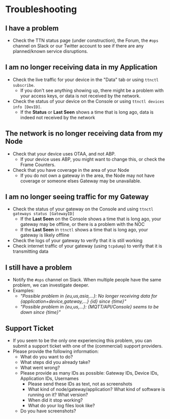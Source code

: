 # Troubleshooting

## I have a problem

- Check the TTN status page (under construction), the Forum, the `#ops` channel on Slack or our Twitter account to see if there are any planned/known service disruptions.

## I am no longer receiving data in my Application

- Check the live traffic for your device in the "Data" tab or using `ttnctl subscribe`.
    - If you don't see anything showing up, there might be a problem with your access keys, or data is not received by the network.
- Check the status of your device on the Console or using `ttnctl devices info [DevID]`.
    - If the **Status** or **Last Seen** shows a time that is long ago, data is indeed not received by the network

## The network is no longer receiving data from my Node

- Check that your device uses OTAA, and not ABP.
    - If your device uses ABP, you might want to change this, or check the Frame Counters.
- Check that you have coverage in the area of your Node
    - If you do not own a gateway in the area, the Node may not have coverage or someone elses Gateway may be unavailable.

## I am no longer seeing traffic for my Gateway

- Check the status of your gateway on the Console and using `ttnctl gateways status [GatewayID]`
    - If the **Last Seen** on the Console shows a time that is long ago, your gateway may be offline, or there is a problem with the NOC
    - If the **Last Seen** in `ttnctl` shows a time that is long ago, your gateway is likely offline
- Check the logs of your gateway to verify that it is still working
- Check internet traffic of your gateway (using `tcpdump`) to verify that it is transmitting data

## I still have a problem

- Notify the `#ops` channel on Slack. When multiple people have the same problem, we can investigate deeper.
- Examples:
    - _"Possible problem in {eu,us,asia,...}: No longer receiving data for {application+device,gateway,...} {id} since {time}"_
    - _"Possible problem in {eu,us,...}: {MQTT/API/Console} seems to be down since {time}"_

## Support Ticket

- If you seem to be the only one experiencing this problem, you can submit a support ticket with one of the (commercial) support providers. 
- Please provide the following information:
    - What do you want to do?
    - What steps did you already take?
    - What went wrong?
    - Please provide as many IDs as possible: Gateway IDs, Device IDs, Application IDs, Usernames
        - Please send these IDs as text, not as screenshots
        - What kind of node/gateway/application? What kind of software is running on it? What version?
        - When did it stop working?
        - What do your log files look like?
    - Do you have screenshots?